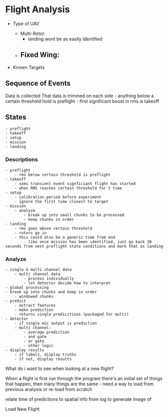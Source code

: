 # Flight Analysis


 - Type of UAV
 	- Multi-Rotor:
 		- landing wont be as easily identified
 	- Fixed Wing:
 		- 

- Known Targets



## Sequence of Events


Data is collected
That data is trimmed on each side
	- anything below a certain threshold hold is preflight
	- first significant boost in rms is takeoff











## States
	- preflight
	- takeoff
	- setup
	- mission
	- landing


### Descriptions
	- preflight
		- rms below certain threshold is preflight
	- takeoff
		- semi transient event signficiant flight has started
		- when RMS reaches certain threshold for t time
	- setup
		- calibration period before experiment
		- ignore the first time closest to target
	- mission
		- analyze
			- break up into small chunks to be processed
			- keep chunks in order
	- landing
		- rms goes above certain threshold
		- rotors go in
		- this could also be a generic time from end
			- like once mission has been identified, just go back 30 seconds from next preflight state conditions and mark that as landing




### Analyze
	- single & multi channel data
		- multi channel data
			- process individually
			- let detector decide how to interpret
	- global processing
	- break up into chunks and keep in order
		- windowed chunks
	- predict
		- extract features
		- make prediction
		- returns single predicitions (packaged for multi)
	- detector
		- if single mic output is prediction
		- multi channel: 
			- average prediction
			- and gate
			- or gate
			- other logic
	- display results
		- if labels, display truths
		- if not, display results








What do i want to see when looking at a new flight?




When a flight is first run through the program there's an initial set of things that happen, then many things are the same
	- need a way to load from previous analysis or re-load from scratch

relate time of predictions to spatial info from log to generate image of 






Load New Flight












